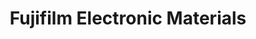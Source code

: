 ---
title: "Fujifilm Electronic Materials"
url: /mesa/fujifilm-electronic-materials/
shop: Elektrisch
---